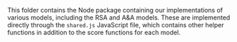 This folder contains the Node package containing our implementations of various models, including the RSA and A&A models. These are implemented directly through the `shared.js` JavaScript file, which contains other helper functions in addition to the score functions for each model.
